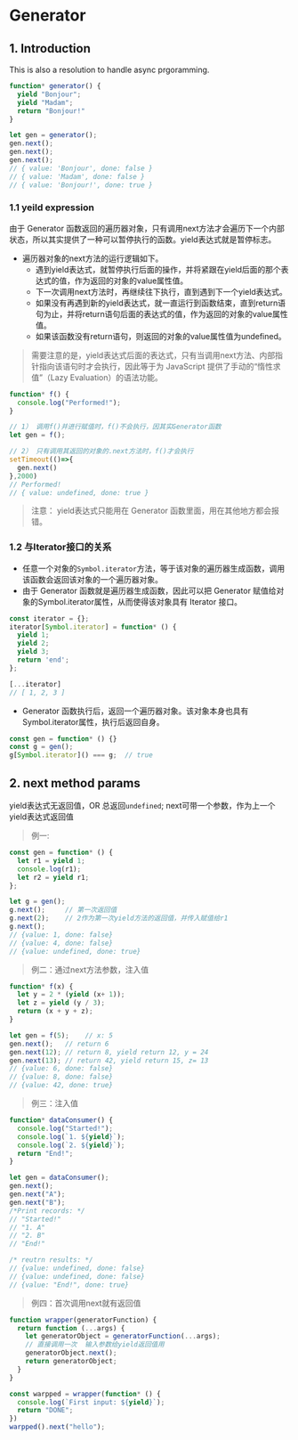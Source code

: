 # Generator
## 1. Introduction
This is also a resolution to handle async prgoramming.
```js
function* generator() {
  yield "Bonjour";
  yield "Madam";
  return "Bonjour!"
}

let gen = generator();
gen.next();
gen.next();
gen.next();
// { value: 'Bonjour', done: false }
// { value: 'Madam', done: false }
// { value: 'Bonjour!', done: true }
```

### 1.1 yeild expression
由于 Generator 函数返回的遍历器对象，只有调用next方法才会遍历下一个内部状态，所以其实提供了一种可以暂停执行的函数。yield表达式就是暂停标志。

- 遍历器对象的next方法的运行逻辑如下。
  - 遇到yield表达式，就暂停执行后面的操作，并将紧跟在yield后面的那个表达式的值，作为返回的对象的value属性值。
  - 下一次调用next方法时，再继续往下执行，直到遇到下一个yield表达式。
  - 如果没有再遇到新的yield表达式，就一直运行到函数结束，直到return语句为止，并将return语句后面的表达式的值，作为返回的对象的value属性值。
  - 如果该函数没有return语句，则返回的对象的value属性值为undefined。

> 需要注意的是，yield表达式后面的表达式，只有当调用next方法、内部指针指向该语句时才会执行，因此等于为 JavaScript 提供了手动的“惰性求值”（Lazy Evaluation）的语法功能。
```js
function* f() {
  console.log("Performed!");
}

// 1） 调用f()并进行赋值时，f()不会执行，因其实Generator函数
let gen = f();

// 2） 只有调用其返回的对象的.next方法时，f()才会执行
setTimeout(()=>{
  gen.next()
},2000)
// Performed!
// { value: undefined, done: true }
```
> 注意： yield表达式只能用在 Generator 函数里面，用在其他地方都会报错。

### 1.2 与Iterator接口的关系
- 任意一个对象的`Symbol.iterator`方法，等于该对象的遍历器生成函数，调用该函数会返回该对象的一个遍历器对象。
- 由于 Generator 函数就是遍历器生成函数，因此可以把 Generator 赋值给对象的Symbol.iterator属性，从而使得该对象具有 Iterator 接口。
```js
const iterator = {};
iterator[Symbol.iterator] = function* () {
  yield 1;
  yield 2;
  yield 3;
  return 'end';
};

[...iterator]
// [ 1, 2, 3 ]
```
- Generator 函数执行后，返回一个遍历器对象。该对象本身也具有Symbol.iterator属性，执行后返回自身。
```js
const gen = function* () {}
const g = gen();
g[Symbol.iterator]() === g;  // true
```

## 2. next method params
yield表达式无返回值，OR 总返回`undefined`;
next可带一个参数，作为上一个yield表达式返回值
> 例一:
```js
const gen = function* () {
  let r1 = yield 1;
  console.log(r1);
  let r2 = yield r1;
};

let g = gen();
g.next();     // 第一次返回值
g.next(2);    // 2作为第一次yield方法的返回值，并传入赋值给r1
g.next();
// {value: 1, done: false}
// {value: 4, done: false}
// {value: undefined, done: true}
```
> 例二：通过next方法参数，注入值
```js
function* f(x) {
  let y = 2 * (yield (x+ 1));
  let z = yield (y / 3);
  return (x + y + z);
} 

let gen = f(5);    // x: 5
gen.next();   // return 6  
gen.next(12); // return 8, yield return 12, y = 24
gen.next(13); // return 42, yield return 15, z= 13
// {value: 6, done: false}
// {value: 8, done: false}
// {value: 42, done: true}
```

> 例三：注入值
```js
function* dataConsumer() {
  console.log("Started!");
  console.log(`1. ${yield}`);
  console.log(`2. ${yield}`);
  return "End!";
}

let gen = dataConsumer();
gen.next();
gen.next("A");
gen.next("B");
/*Print records: */
// "Started!"
// "1. A"
// "2. B"
// "End!"

/* reutrn results: */
// {value: undefined, done: false}
// {value: undefined, done: false}
// {value: "End!", done: true}
```

> 例四：首次调用next就有返回值
```js
function wrapper(generatorFunction) {
  return function (...args) {
    let generatorObject = generatorFunction(...args);
    // 直接调用一次  输入参数给yield返回值用
    generatorObject.next();
    return generatorObject;
  }
}

const warpped = wrapper(function* () {
  console.log(`First input: ${yield}`);
  return "DONE";
})
warpped().next("hello");
```